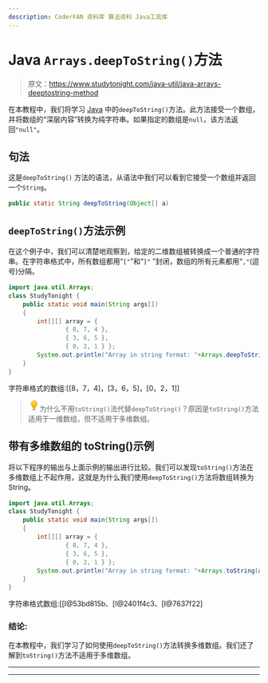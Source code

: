 ```yaml
---
description: CoderFAN 资料库 算法资料 Java工具库
---
```


# Java `Arrays.deepToString()`方法

> 原文：<https://www.studytonight.com/java-util/java-arrays-deeptostring-method>

在本教程中，我们将学习 [Java](https://www.studytonight.com/java/) 中的`deepToString()`方法。此方法接受一个数组，并将数组的“深层内容”转换为纯字符串。如果指定的数组是`null`，该方法返回`"null"`。

## 句法

这是`deepToString()` 方法的语法，从语法中我们可以看到它接受一个数组并返回一个`String`。

```java
public static String deepToString(Object[] a)
```

## `deepToString()`方法示例

在这个例子中，我们可以清楚地观察到，给定的二维数组被转换成一个普通的字符串。在字符串格式中，所有数组都用“`["`”和“`]"` ”封闭，数组的所有元素都用“`,"`(逗号)分隔。

```java
import java.util.Arrays;
class StudyTonight { 
	public static void main(String args[]) 
	{ 
		int[][] array = {
				{ 8, 7, 4 }, 
				{ 3, 6, 5 },
				{ 0, 2, 1 } };
		System.out.println("Array in string format: "+Arrays.deepToString(array));
	} 
}
```

字符串格式的数组:[[8，7，4]，[3，6，5]，[0，2，1]]

> ![enlightened](img/bcefbc0bebd753ed2a05f55c0b74d9f0.png "enlightened")为什么不用`toString()`法代替`deepToString()`？原因是`toString()`方法适用于一维数组，但不适用于多维数组。

## 带有多维数组的 toString()示例

将以下程序的输出与上面示例的输出进行比较。我们可以发现`toString()`方法在多维数组上不起作用，这就是为什么我们使用`deepToString()`方法将数组转换为 String。

```java
import java.util.Arrays;
class StudyTonight { 
	public static void main(String args[]) 
	{ 
		int[][] array = {
				{ 8, 7, 4 }, 
				{ 3, 6, 5 },
				{ 0, 2, 1 } };
		System.out.println("Array in string format: "+Arrays.toString(array));
	} 
}
```

字符串格式数组:[[I@53bd815b、[I@2401f4c3、[I@7637f22]

### 结论:

在本教程中，我们学习了如何使用`deepToString()`方法转换多维数组。我们还了解到`toString()`方法不适用于多维数组。

* * *

* * *